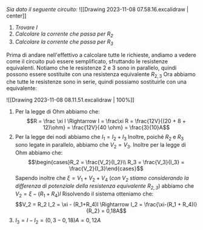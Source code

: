*Sia dato il seguente circuito:*
![[Drawing 2023-11-08 07.58.16.excalidraw | center]]
1. *Trovare $I$*
2. *Calcolare la corrente che passa per $R_2$*
3. *Calcolare la corrente che passa per $R_3$*

Prima di andare nell'effettivo a calcolare tutte le richieste, andiamo a vedere come il circuito può essere semplificato, sfruttando le resistenze equivalenti.
Notiamo che le resistenze $2$ e $3$ sono in parallelo, quindi possono essere sostituite con una resistenza equivalente $R_{2,3}$
Ora abbiamo che tutte le resistenze sono in serie, quindi possiamo sostituirle con una equivalente:

![[Drawing 2023-11-08 08.11.51.excalidraw | 100%]]

1. Per la legge di Ohm abbiamo che: $$R = \frac \xi I \Rightarrow I = \frac\xi R = \frac{12V}{(20 + 8 + 12)\ohm} = \frac{12V}{40 \ohm} = \frac{3}{10}A$$
2. Per la legge dei nodi abbiamo che $I_1 = I_2 + I_3$
   Inoltre, poiché $R_2$ e $R_3$ sono legate in parallelo, abbiamo che $V_2 = V_3$.
   Inoltre per la legge di Ohm abbiamo che: $$\begin{cases}R_2 = \frac{V_2}{I_2}\\ R_3 = \frac{V_3}{I_3} = \frac{V_2}{I_3}\end{cases}$$
   Sapendo inoltre che $\xi = V_1 + V_2 + V_4$ (*con $V_2$ stiamo considerando la differenza di potenziale della resistenza equivalente $R_{2,3}$*) abbiamo che $V_2 = \xi - (R_1+R_4)I$
   Risolvendo il sistema otteniamo che: $$V_2 = R_2 I_2 = \xi - (R_1+R_4)I \Rightarrow I_2 = \frac{\xi-(R_1 + R_4)I}{R_2} = 0,18A$$
3.  $I_3 = I-I_2 = (0,3 - 0,18)A = 0,12 A$